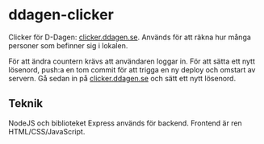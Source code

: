 # ddagen-clicker
Clicker för D-Dagen: [clicker.ddagen.se](clicker.ddagen.se). Används för att räkna hur många personer som befinner sig i lokalen.

För att ändra countern krävs att användaren loggar in. För att sätta ett nytt lösenord, push:a en tom commit för att trigga en ny deploy och omstart av servern. Gå sedan in på [clicker.ddagen.se](clicker.ddagen.se) och sätt ett nytt lösenord.

## Teknik
NodeJS och biblioteket Express används för backend. Frontend är ren HTML/CSS/JavaScript.